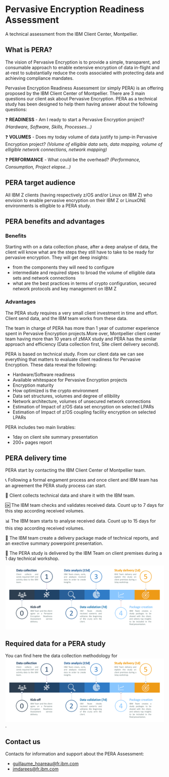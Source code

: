 # Pervasive Encryption Readiness Assessment
A technical assessment from the IBM Client Center, Montpellier. 

## What is PERA?
The vision of Pervasive Encryption is to provide a simple, transparent, and consumable approach to enable extensive encryption of data in-flight and at-rest to substantially reduce the costs associated with protecting data and achieving compliance mandates.



Pervasive Encryption Readiness Assessment (or simply PERA) is an offering proposed by the IBM Client Center of Montpellier. 
There are 3 main questions our client ask about Pervasive Encryption. PERA as a technical study has been designed to help them having answer about the following questions:

:question: **READINESS** - Am I ready to start a Pervasive Encryption project? *(Hardware, Software, Skills, Processes...)*

:question: **VOLUMES** - Does my today volume of data justify to jump-in Pervasive Encryption project? *(Volume of elligible data sets, data mapping, volume of elligible network connections, network mapping)*

:question: **PERFORMANCE** - What could be the overhead? *(Performance, Consumption, Project elapse...)*


## PERA target audience
All IBM Z clients (having respectively z/OS and/or Linux on IBM Z) who envision to enable pervasive encryption on their IBM Z or LinuxONE environments is elligible to a PERA study.

## PERA benefits and advantages

### Benefits
Starting with on a data collection phase, after a deep analyse of data, the client will know what are the steps they still have to take to be ready for pervasive encryption. They will get deep insights:
* from the components they will need to configure
* intermediate and required stpes to broad the volume of elligible data sets and network connections
* what are the best practices in terms of crypto configuration, secured network protocols and key management on IBM Z

### Advantages
The PERA study requires a very small client investment in time and effort. Client send data, and the IBM team works from these data.

The team in charge of PERA has more than 1 year of customer experience spent in Pervasive Encryption projects.More over, Montpellier client center team having more than 10 years of zMAX study and PERA has the similar approach and efficiency (Data collection first, Site client delivery second).

PERA is based on technical study. From our client data we can see everything that matters to evaluate client readiness for Pervasive Encryption. These data reveal the following:
* Hardware/Software readiness
* Available whitespace for Pervasive Encryption projects
* Encryption maturity
* How optimized is the crypto environment
* Data set structures, volumes and degree of ellibility
* Network architecture, volumes of unsecured network connections
* Estimation of Impact of z/OS data set encryption on selected LPARs
* Estimation of Impact of z/OS coupling facility encryption on selected LPARs

PERA includes two main livrables:
  * 1day on client site summary presentation
  * 200+ pages report

## PERA delivery time
PERA start by contacting the IBM Client Center of Montpellier team.

   :telephone_receiver: Following a formal engament process and once client and IBM team has an agreement the PERA study process can start.
   
   :file_folder: Client collects technical data and share it with the IBM team.
   
   :ok: The IBM team checks and validates received data. Count up to 7 days for this step according received volumes.
   
   :bar_chart: The IBM team starts to analyse received data. Count up to 15 days for this step according received volumes.
   
   :notebook: The IBM team create a delivery package made of technical reports, and an exective summary powerpoint presentation.
   
   :calendar: The PERA study is delivered by the IBM Team on client premises during a 1 day technical workshop.
   
![alt text](https://github.com/guikarai/PERA/blob/master/IMAGES/pera-timeline.png)

## Required data for a PERA study
You can find here the data collection methodology for ![alt text](https://github.com/guikarai/PERA/blob/master/IMAGES/pera-timeline.png "z/OS environment").

## Contact us
Contacts for information and support about the PERA Assessment:
* guillaume_hoareau@fr.ibm.com
* jmdarees@fr.ibm.com
